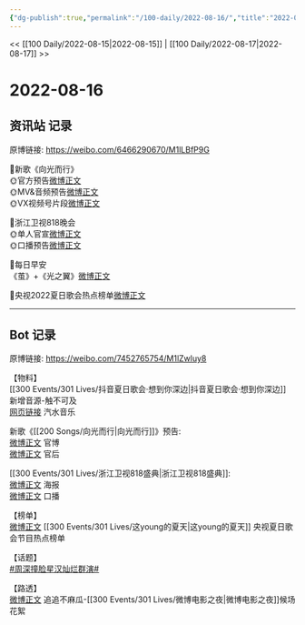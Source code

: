 ```yaml
---
{"dg-publish":true,"permalink":"/100-daily/2022-08-16/","title":"2022-08-16"}
---
```



<< [[100 Daily/2022-08-15\|2022-08-15]] | [[100 Daily/2022-08-17\|2022-08-17]] >>

# 2022-08-16

## 资讯站 记录

原博链接: https://weibo.com/6466290670/M1lLBfP9G

🌟新歌《向光而行》  
🌞官方预告[微博正文](https://m.weibo.cn/6466290670/4803035387401491)  
🌞MV&音频预告[微博正文](https://m.weibo.cn/6466290670/4803052290970169)  
🌞VX视频号片段[微博正文](https://m.weibo.cn/6466290670/4803238610863576)

🌟浙江卫视818晚会  
🌞单人官宣[微博正文](https://m.weibo.cn/6466290670/4803033261936228)  
🌞口播预告[微博正文](https://m.weibo.cn/6466290670/4803041956724825)

🌟每日早安  
《茧》+《光之翼》[微博正文](https://m.weibo.cn/6466290670/4803010897380297)

🌟央视2022夏日歌会热点榜单[微博正文](https://m.weibo.cn/6466290670/4803077548542867)

---
## Bot 记录

原博链接: https://weibo.com/7452765754/M1lZwluy8

【物料】  
[[300 Events/301 Lives/抖音夏日歌会·想到你深边\|抖音夏日歌会·想到你深边]] 新增音源-触不可及  
[网页链接](https://weibo.cn/sinaurl?u=https%3A%2F%2Fqishui.douyin.com%2Fs%2FjDYdvJF%2F) 汽水音乐

新歌《[[200 Songs/向光而行\|向光而行]]》预告:  
[微博正文](https://m.weibo.cn/2539323341/4803032484942720) 官博  
[微博正文](https://m.weibo.cn/5248300719/4803043294446217) 官后

[[300 Events/301 Lives/浙江卫视818盛典\|浙江卫视818盛典]]:  
[微博正文](https://m.weibo.cn/5766335093/4803030636300749) 海报  
[微博正文](https://m.weibo.cn/5766335093/4803039464262405) 口播

【榜单】  
[微博正文](https://m.weibo.cn/3960037780/4803073065354838) [[300 Events/301 Lives/这young的夏天\|这young的夏天]] 央视夏日歌会节目热点榜单

【话题】  
[#周深撞脸星汉灿烂群演#](https://s.weibo.com/weibo?q=%23%E5%91%A8%E6%B7%B1%E6%92%9E%E8%84%B8%E6%98%9F%E6%B1%89%E7%81%BF%E7%83%82%E7%BE%A4%E6%BC%94%23)

【路透】  
[微博正文](https://m.weibo.cn/5657474252/4803209892468626) 追追不麻瓜-[[300 Events/301 Lives/微博电影之夜\|微博电影之夜]]候场花絮
